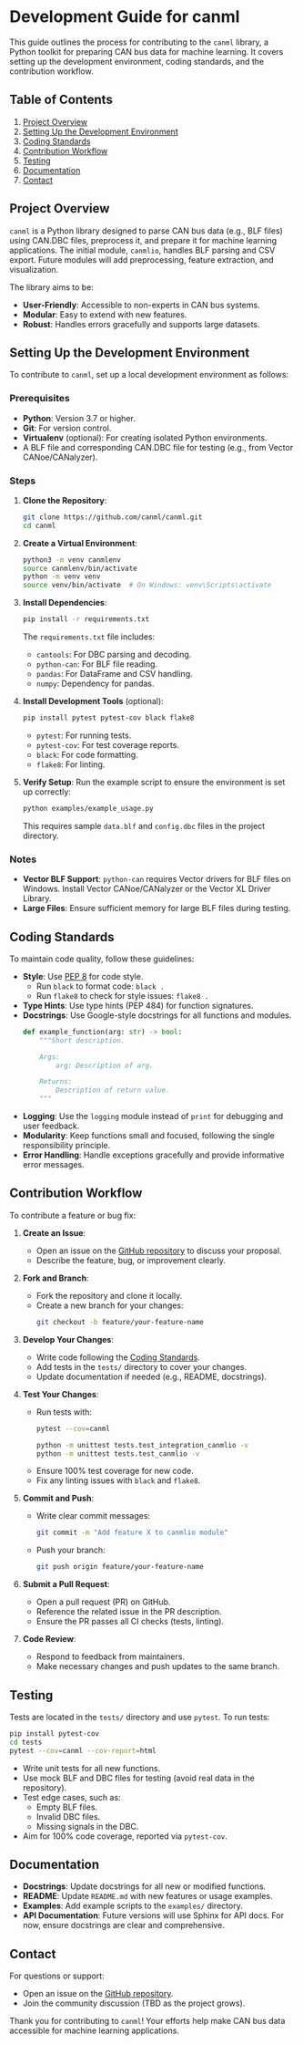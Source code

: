 # Development Guide for canml

This guide outlines the process for contributing to the `canml` library, a Python toolkit for preparing CAN bus data for machine learning. It covers setting up the development environment, coding standards, and the contribution workflow.

## Table of Contents
1. [Project Overview](#project-overview)
2. [Setting Up the Development Environment](#setting-up-the-development-environment)
3. [Coding Standards](#coding-standards)
4. [Contribution Workflow](#contribution-workflow)
5. [Testing](#testing)
6. [Documentation](#documentation)
7. [Contact](#contact)

## Project Overview

`canml` is a Python library designed to parse CAN bus data (e.g., BLF files) using CAN.DBC files, preprocess it, and prepare it for machine learning applications. The initial module, `canmlio`, handles BLF parsing and CSV export. Future modules will add preprocessing, feature extraction, and visualization.

The library aims to be:
- **User-Friendly**: Accessible to non-experts in CAN bus systems.
- **Modular**: Easy to extend with new features.
- **Robust**: Handles errors gracefully and supports large datasets.

## Setting Up the Development Environment

To contribute to `canml`, set up a local development environment as follows:

### Prerequisites
- **Python**: Version 3.7 or higher.
- **Git**: For version control.
- **Virtualenv** (optional): For creating isolated Python environments.
- A BLF file and corresponding CAN.DBC file for testing (e.g., from Vector CANoe/CANalyzer).

### Steps
1. **Clone the Repository**:
   ```bash
   git clone https://github.com/canml/canml.git
   cd canml
   ```

2. **Create a Virtual Environment**:
   ```bash
   python3 -m venv canmlenv
   source canmlenv/bin/activate
   python -m venv venv
   source venv/bin/activate  # On Windows: venv\Scripts\activate
   ```

3. **Install Dependencies**:
   ```bash
   pip install -r requirements.txt
   ```
   The `requirements.txt` file includes:
   - `cantools`: For DBC parsing and decoding.
   - `python-can`: For BLF file reading.
   - `pandas`: For DataFrame and CSV handling.
   - `numpy`: Dependency for pandas.

4. **Install Development Tools** (optional):
   ```bash
   pip install pytest pytest-cov black flake8
   ```
   - `pytest`: For running tests.
   - `pytest-cov`: For test coverage reports.
   - `black`: For code formatting.
   - `flake8`: For linting.

5. **Verify Setup**:
   Run the example script to ensure the environment is set up correctly:
   ```bash
   python examples/example_usage.py
   ```
   This requires sample `data.blf` and `config.dbc` files in the project directory.

### Notes
- **Vector BLF Support**: `python-can` requires Vector drivers for BLF files on Windows. Install Vector CANoe/CANalyzer or the Vector XL Driver Library.
- **Large Files**: Ensure sufficient memory for large BLF files during testing.

## Coding Standards

To maintain code quality, follow these guidelines:
- **Style**: Use [PEP 8](https://www.python.org/dev/peps/pep-0008/) for code style.
  - Run `black` to format code: `black .`
  - Run `flake8` to check for style issues: `flake8 .`
- **Type Hints**: Use type hints (PEP 484) for function signatures.
- **Docstrings**: Use Google-style docstrings for all functions and modules.
  ```python
  def example_function(arg: str) -> bool:
      """Short description.

      Args:
          arg: Description of arg.

      Returns:
          Description of return value.
      """
  ```
- **Logging**: Use the `logging` module instead of `print` for debugging and user feedback.
- **Modularity**: Keep functions small and focused, following the single responsibility principle.
- **Error Handling**: Handle exceptions gracefully and provide informative error messages.

## Contribution Workflow

To contribute a feature or bug fix:
1. **Create an Issue**:
   - Open an issue on the [GitHub repository](https://github.com/canml/canml) to discuss your proposal.
   - Describe the feature, bug, or improvement clearly.

2. **Fork and Branch**:
   - Fork the repository and clone it locally.
   - Create a new branch for your changes:
     ```bash
     git checkout -b feature/your-feature-name
     ```

3. **Develop Your Changes**:
   - Write code following the [Coding Standards](#coding-standards).
   - Add tests in the `tests/` directory to cover your changes.
   - Update documentation if needed (e.g., README, docstrings).

4. **Test Your Changes**:
   - Run tests with:
     ```bash
     pytest --cov=canml

     python -m unittest tests.test_integration_canmlio -v
     python -m unittest tests.test_canmlio -v
     ```
   - Ensure 100% test coverage for new code.
   - Fix any linting issues with `black` and `flake8`.

5. **Commit and Push**:
   - Write clear commit messages:
     ```bash
     git commit -m "Add feature X to canmlio module"
     ```
   - Push your branch:
     ```bash
     git push origin feature/your-feature-name
     ```

6. **Submit a Pull Request**:
   - Open a pull request (PR) on GitHub.
   - Reference the related issue in the PR description.
   - Ensure the PR passes all CI checks (tests, linting).

7. **Code Review**:
   - Respond to feedback from maintainers.
   - Make necessary changes and push updates to the same branch.

## Testing


Tests are located in the `tests/` directory and use `pytest`. To run tests:
```bash
pip install pytest-cov
cd tests
pytest --cov=canml --cov-report=html
```
- Write unit tests for all new functions.
- Use mock BLF and DBC files for testing (avoid real data in the repository).
- Test edge cases, such as:
  - Empty BLF files.
  - Invalid DBC files.
  - Missing signals in the DBC.
- Aim for 100% code coverage, reported via `pytest-cov`.

## Documentation

- **Docstrings**: Update docstrings for all new or modified functions.
- **README**: Update `README.md` with new features or usage examples.
- **Examples**: Add example scripts to the `examples/` directory.
- **API Documentation**: Future versions will use Sphinx for API docs. For now, ensure docstrings are clear and comprehensive.

## Contact

For questions or support:
- Open an issue on the [GitHub repository](https://github.com/canml/canml).
- Join the community discussion (TBD as the project grows).

Thank you for contributing to `canml`! Your efforts help make CAN bus data accessible for machine learning applications.